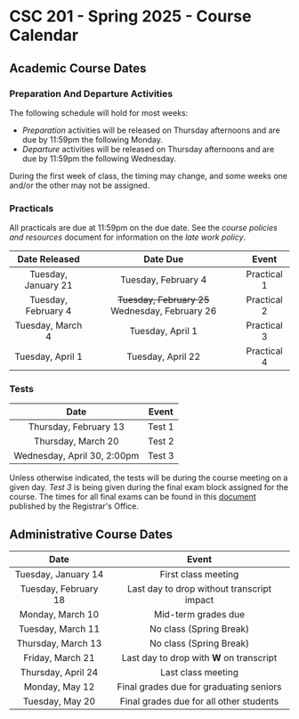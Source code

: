 # CSC 201 - Spring 2025 -  Course Calendar

## Academic Course Dates

### Preparation And Departure Activities

The following schedule will hold for most weeks:

* _Preparation_ activities will be released on Thursday afternoons and are due by 11:59pm the following Monday.
* _Departure_ activities will be released on Thursday afternoons and are due by 11:59pm the following Wednesday.

During the first week of class, the timing may change, and some weeks one and/or the other may not be assigned.

### Practicals

All practicals are due at 11:59pm on the due date. See the *course policies and resources* document for information on the *late work policy*.

| Date Released | Date Due | Event |
| :--: | :--: | :--: |
| Tuesday, January 21 | Tuesday, February 4 | Practical 1 |
| Tuesday, February 4 | ~~Tuesday, February 25~~ Wednesday, February 26 | Practical 2 |
| Tuesday, March 4| Tuesday, April 1 | Practical 3 |
| Tuesday, April 1 | Tuesday, April 22 | Practical 4 |


### Tests

| Date | Event |
| :-: | :--: |
| Thursday, February 13 | Test 1 |
| Thursday, March 20 | Test 2 |
| Wednesday, April 30, 2:00pm | Test 3 |

Unless otherwise indicated, the tests will be during the course meeting on a given day. *Test 3* is being given during the final exam block assigned for the course. The times for all final exams can be found in this [document](https://prod.wp.cdn.aws.wfu.edu/sites/120/2024/05/24-25-Final-Exam-Schedule.pdf) published by the Registrar's Office.

## Administrative Course Dates

|          Date          |                   Event                    |
| :--------------------: | :----------------------------------------: |
|  Tuesday, January 14 | First class meeting                        |
|  Tuesday, February 18  | Last day to drop without transcript impact |
|  Monday, March 10      | Mid-term grades due                        |
|  Tuesday, March 11     | No class (Spring Break)                    |
|  Thursday, March 13    | No class (Spring Break)                    |
|  Friday, March 21      | Last day to drop with **W** on transcript  |
|  Thursday, April 24    | Last class meeting                         |
|  Monday, May 12        | Final grades due for graduating seniors    |
|  Tuesday, May 20       | Final grades due for all other students    |
